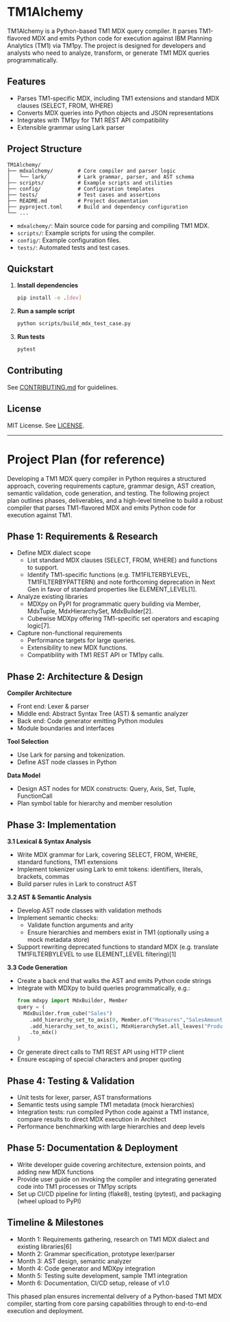 # TM1Alchemy

TM1Alchemy is a Python-based TM1 MDX query compiler. It parses TM1-flavored MDX and emits Python code for execution against IBM Planning Analytics (TM1) via TM1py. The project is designed for developers and analysts who need to analyze, transform, or generate TM1 MDX queries programmatically.

## Features
- Parses TM1-specific MDX, including TM1 extensions and standard MDX clauses (SELECT, FROM, WHERE)
- Converts MDX queries into Python objects and JSON representations
- Integrates with TM1py for TM1 REST API compatibility
- Extensible grammar using Lark parser

## Project Structure

```
TM1Alchemy/
├── mdxalchemy/        # Core compiler and parser logic
│   └── lark/          # Lark grammar, parser, and AST schema
├── scripts/           # Example scripts and utilities
├── config/            # Configuration templates
├── tests/             # Test cases and assertions
├── README.md          # Project documentation
├── pyproject.toml     # Build and dependency configuration
└── ...
```

- `mdxalchemy/`: Main source code for parsing and compiling TM1 MDX.
- `scripts/`: Example scripts for using the compiler.
- `config/`: Example configuration files.
- `tests/`: Automated tests and test cases.

## Quickstart

1. **Install dependencies**
   ```bash
   pip install -e .[dev]
   ```
2. **Run a sample script**
   ```bash
   python scripts/build_mdx_test_case.py
   ```
3. **Run tests**
   ```bash
   pytest
   ```

## Contributing
See [CONTRIBUTING.md](CONTRIBUTING.md) for guidelines.

## License
MIT License. See [LICENSE](LICENSE).

---

# Project Plan (for reference)

Developing a TM1 MDX query compiler in Python requires a structured approach, covering requirements capture, grammar design, AST creation, semantic validation, code generation, and testing. The following project plan outlines phases, deliverables, and a high-level timeline to build a robust compiler that parses TM1-flavored MDX and emits Python code for execution against TM1.

## Phase 1: Requirements & Research
- Define MDX dialect scope  
  -  List standard MDX clauses (SELECT, FROM, WHERE) and functions to support.  
  -  Identify TM1-specific functions (e.g. TM1FILTERBYLEVEL, TM1FILTERBYPATTERN) and note forthcoming deprecation in Next Gen in favor of standard properties like ELEMENT_LEVEL[1].  
- Analyze existing libraries  
  -  MDXpy on PyPI for programmatic query building via Member, MdxTuple, MdxHierarchySet, MdxBuilder[2].  
  -  Cubewise MDXpy offering TM1-specific set operators and escaping logic[7].  
- Capture non-functional requirements  
  -  Performance targets for large queries.  
  -  Extensibility to new MDX functions.  
  -  Compatibility with TM1 REST API or TM1py calls.

## Phase 2: Architecture & Design
**Compiler Architecture**  
- Front end: Lexer & parser  
- Middle end: Abstract Syntax Tree (AST) & semantic analyzer  
- Back end: Code generator emitting Python modules  
- Module boundaries and interfaces  

**Tool Selection**  
- Use Lark for parsing and tokenization.  
- Define AST node classes in Python  

**Data Model**  
- Design AST nodes for MDX constructs: Query, Axis, Set, Tuple, FunctionCall  
- Plan symbol table for hierarchy and member resolution  

## Phase 3: Implementation
**3.1 Lexical & Syntax Analysis**  
- Write MDX grammar for Lark, covering SELECT, FROM, WHERE, standard functions, TM1 extensions  
- Implement tokenizer using Lark to emit tokens: identifiers, literals, brackets, commas  
- Build parser rules in Lark to construct AST  

**3.2 AST & Semantic Analysis**  
- Develop AST node classes with validation methods  
- Implement semantic checks:  
  -  Validate function arguments and arity  
  -  Ensure hierarchies and members exist in TM1 (optionally using a mock metadata store)  
- Support rewriting deprecated functions to standard MDX (e.g. translate TM1FILTERBYLEVEL to use ELEMENT_LEVEL filtering)[1]  

**3.3 Code Generation**  
- Create a back end that walks the AST and emits Python code strings  
- Integrate with MDXpy to build queries programmatically, e.g.:  
  ```python
  from mdxpy import MdxBuilder, Member
  query = (
    MdxBuilder.from_cube("Sales")
      .add_hierarchy_set_to_axis(0, Member.of("Measures","SalesAmount"))
      .add_hierarchy_set_to_axis(1, MdxHierarchySet.all_leaves("Product"))
      .to_mdx()
  )
  ```
- Or generate direct calls to TM1 REST API using HTTP client  
- Ensure escaping of special characters and proper quoting  

## Phase 4: Testing & Validation
- Unit tests for lexer, parser, AST transformations  
- Semantic tests using sample TM1 metadata (mock hierarchies)  
- Integration tests: run compiled Python code against a TM1 instance, compare results to direct MDX execution in Architect  
- Performance benchmarking with large hierarchies and deep levels  

## Phase 5: Documentation & Deployment
- Write developer guide covering architecture, extension points, and adding new MDX functions  
- Provide user guide on invoking the compiler and integrating generated code into TM1 processes or TM1py scripts  
- Set up CI/CD pipeline for linting (flake8), testing (pytest), and packaging (wheel upload to PyPI)  

## Timeline & Milestones
- Month 1: Requirements gathering, research on TM1 MDX dialect and existing libraries[6]  
- Month 2: Grammar specification, prototype lexer/parser  
- Month 3: AST design, semantic analyzer  
- Month 4: Code generator and MDXpy integration  
- Month 5: Testing suite development, sample TM1 integration  
- Month 6: Documentation, CI/CD setup, release of v1.0  

This phased plan ensures incremental delivery of a Python-based TM1 MDX compiler, starting from core parsing capabilities through to end-to-end execution and deployment.
